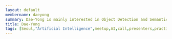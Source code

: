 ```yaml
---
layout: default
membername: daeyong
summary: Dae-Yong is mainly interested in Object Detection and Semantic Segmentation in Computer Vision and Artificial Intelligence. Currently, he is working on part of Advanced Driving Assistant System and Autonomous Driving System.
title: Dae-Yong
tags: [Seoul,"Artificial Intelligence",meetup,AI,call,presenters,practioners,"Machine Learning",Korea,Gangnam,"Dae-Yong"]
---
```


